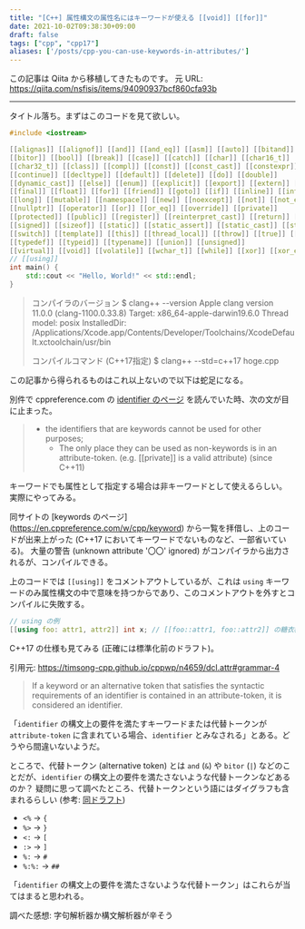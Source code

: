 ```yaml
---
title: "[C++] 属性構文の属性名にはキーワードが使える [[void]] [[for]]"
date: 2021-10-02T09:38:30+09:00
draft: false
tags: ["cpp", "cpp17"]
aliases: ['/posts/cpp-you-can-use-keywords-in-attributes/']
---
```



この記事は Qiita から移植してきたものです。
元 URL: https://qiita.com/nsfisis/items/94090937bcf860cfa93b


-----------------------------------


タイトル落ち。まずはこのコードを見て欲しい。

```cpp
#include <iostream>

[[alignas]] [[alignof]] [[and]] [[and_eq]] [[asm]] [[auto]] [[bitand]]
[[bitor]] [[bool]] [[break]] [[case]] [[catch]] [[char]] [[char16_t]]
[[char32_t]] [[class]] [[compl]] [[const]] [[const_cast]] [[constexpr]]
[[continue]] [[decltype]] [[default]] [[delete]] [[do]] [[double]]
[[dynamic_cast]] [[else]] [[enum]] [[explicit]] [[export]] [[extern]] [[false]]
[[final]] [[float]] [[for]] [[friend]] [[goto]] [[if]] [[inline]] [[int]]
[[long]] [[mutable]] [[namespace]] [[new]] [[noexcept]] [[not]] [[not_eq]]
[[nullptr]] [[operator]] [[or]] [[or_eq]] [[override]] [[private]]
[[protected]] [[public]] [[register]] [[reinterpret_cast]] [[return]] [[short]]
[[signed]] [[sizeof]] [[static]] [[static_assert]] [[static_cast]] [[struct]]
[[switch]] [[template]] [[this]] [[thread_local]] [[throw]] [[true]] [[try]]
[[typedef]] [[typeid]] [[typename]] [[union]] [[unsigned]]
[[virtual]] [[void]] [[volatile]] [[wchar_t]] [[while]] [[xor]] [[xor_eq]]
// [[using]]
int main() {
    std::cout << "Hello, World!" << std::endl;
}
```

> コンパイラのバージョン
> $ clang++ --version
> Apple clang version 11.0.0 (clang-1100.0.33.8)
> Target: x86_64-apple-darwin19.6.0
> Thread model: posix
> InstalledDir: /Applications/Xcode.app/Contents/Developer/Toolchains/XcodeDefault.xctoolchain/usr/bin
>
> コンパイルコマンド (C++17指定)
> $ clang++ --std=c++17 hoge.cpp

この記事から得られるものはこれ以上ないので以下は蛇足になる。

別件で cppreference.com の [identifier のページ](https://en.cppreference.com/w/cpp/language/identifiers) を読んでいた時、次の文が目に止まった。

> * the identifiers that are keywords cannot be used for other purposes;
>   * The only place they can be used as non-keywords is in an attribute-token. (e.g. [[private]] is a valid attribute) (since C++11)

キーワードでも属性として指定する場合は非キーワードとして使えるらしい。
実際にやってみる。

同サイトの [keywords のページ] (https://en.cppreference.com/w/cpp/keyword) から一覧を拝借し、上のコードが出来上がった (C++17 においてキーワードでないものなど、一部省いている)。
大量の警告 (unknown attribute '〇〇' ignored) がコンパイラから出力されるが、コンパイルできる。

上のコードでは `[[using]]` をコメントアウトしているが、これは `using` キーワードのみ属性構文の中で意味を持つからであり、このコメントアウトを外すとコンパイルに失敗する。

```cpp
// using の例
[[using foo: attr1, attr2]] int x; // [[foo::attr1, foo::attr2]] の糖衣構文
```

C++17 の仕様も見てみる (正確には標準化前のドラフト)。

引用元: https://timsong-cpp.github.io/cppwp/n4659/dcl.attr#grammar-4

> If a keyword or an alternative token that satisfies the syntactic requirements of an identifier is contained in an attribute-token, it is considered an identifier.

「`identifier` の構文上の要件を満たすキーワードまたは代替トークンが `attribute-token` に含まれている場合、`identifier` とみなされる」とある。どうやら間違いないようだ。

ところで、代替トークン (alternative token) とは `and` (`&`) や `bitor` (`|`) などのことだが、`identifier` の構文上の要件を満たさないような代替トークンなどあるのか？
疑問に思って調べたところ、代替トークンという語にはダイグラフも含まれるらしい (参考: [同ドラフト](https://timsong-cpp.github.io/cppwp/n4659/lex.digraph))

- `<%` → `{`
- `%>` → `}`
- `<:` → `[`
- `:>` → `]`
- `%:` → `#`
- `%:%:` → `##`

「`identifier` の構文上の要件を満たさないような代替トークン」はこれらが当てはまると思われる。


調べた感想: 字句解析器か構文解析器が辛そう


